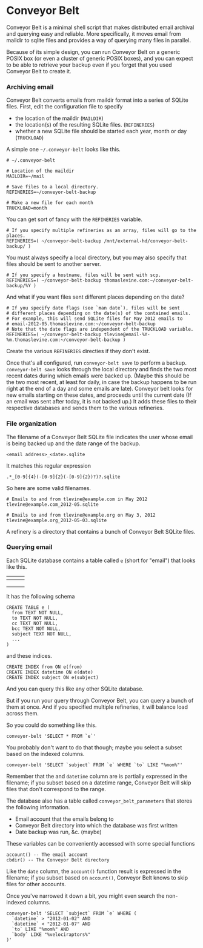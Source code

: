 Conveyor Belt
=====

Conveyor Belt is a minimal shell script that makes distributed email archival and querying easy and reliable. More specifically, it moves email from maildir to sqlite files and provides a way of querying many files in parallel.

Because of its simple design, you can run Conveyor Belt on a generic POSIX box (or even a cluster of generic POSIX boxes), and you can expect to be able to retrieve your backup even if you forget that you used Conveyor Belt to create it.

### Archiving email
Conveyor Belt converts emails from maildir format into a series of SQLite files. First, edit the configuration file to specify
* the location of the maildir (`MAILDIR`)
* the location(s) of the resulting SQLite files. (`REFINERIES`)
* whether a new SQLite file should be started each year, month or day (`TRUCKLOAD`)

A simple one `~/.conveyor-belt` looks like this.

    # ~/.conveyor-belt
    
    # Location of the maildir
    MAILDIR=~/mail
    
    # Save files to a local directory.
    REFINERIES=~/conveyor-belt-backup

    # Make a new file for each month
    TRUCKLOAD=month

You can get sort of fancy with the `REFINERIES` variable.

    # If you specify multiple refineries as an array, files will go to the places.
    REFINERIES=( ~/conveyor-belt-backup /mnt/external-hd/conveyor-belt-backup/ )

You must always specify a local directory, but you may also specify that
files should be sent to another server.

    # If you specify a hostname, files will be sent with scp.
    REFINERIES=( ~/conveyor-belt-backup thomaslevine.com:~/conveyor-belt-backup/%Y )

And what if you want files sent different places depending on the date?

    # If you specify date flags (see `man date`), files will be sent
    # different places depending on the date(s) of the contained emails.
    # For example, this will send SQLite files for May 2012 emails to
    # email-2012-05.thomaslevine.com:~/conveyor-belt-backup
    # Note that the date flags are independent of the TRUCKLOAD variable.
    REFINERIES=( ~/conveyor-belt-backup tlevine@email-%Y-%m.thomaslevine.com:~/conveyor-belt-backup )

Create the various `REFINERIES` directies if they don't exist.

Once that's all configured, run `conveyor-belt save` to perform a backup.
`conveyor-belt save` looks through the local directory and finds the two
most recent dates during which emails were backed up. (Maybe this should be the two most recent, at least for daily, in case the backup happens to be run right at the end of a day and some emails are late).
Conveyor belt looks for new emails starting on these dates, and proceeds
until the current date (If an email was sent after today, it is not backed up.) It adds these files to their respective databases and sends them
to the various refineries.

### File organization
The filename of a Conveyor Belt SQLite file indicates the user whose email is being backed up and the date range of the backup.

    <email address>_<date>.sqlite

It matches this regular expression

    .*_[0-9]{4}(-[0-9]{2}(-[0-9]{2})?)?.sqlite

So here are some valid filenames.

    # Emails to and from tlevine@example.com in May 2012
    tlevine@example.com_2012-05.sqlite

    # Emails to and from tlevine@example.org on May 3, 2012
    tlevine@example.org_2012-05-03.sqlite

A refinery is a directory that contains a bunch of Conveyor Belt SQLite files.

### Querying email

Each SQLite database contains a table called `e` (short for "email") that looks like this.

<table>
  <thead>
    <tr>
      <th></th><th></th><th></th>
    </tr>
  </thead>
  <tbody>
    <tr>
      <td></td><td></td><td></td>
    </tr>
    <tr>
      <td></td><td></td><td></td>
    </tr>
    <tr>
      <td></td><td></td><td></td>
    </tr>
  </tbody>
</table>

It has the following schema

    CREATE TABLE e (
      from TEXT NOT NULL,
      to TEXT NOT NULL, 
      cc TEXT NOT NULL, 
      bcc TEXT NOT NULL, 
      subject TEXT NOT NULL,
      ...
    )

and these indices.

    CREATE INDEX from ON e(from)
    CREATE INDEX datetime ON e(date)
    CREATE INDEX subject ON e(subject)

And you can query this like any other SQLite database.

But if you run your query through Conveyor Belt, you can query a bunch of them at once. And if you specified multiple refineries, it will balance load across them.

So you could do something like this.

    conveyor-belt 'SELECT * FROM `e`'

You probably don't want to do that though; maybe you select a subset
based on the indexed columns.

    conveyor-belt 'SELECT `subject` FROM `e` WHERE `to` LIKE "%mom%"'

Remember that the and `datetime` column are is partially expressed
in the filename; if you subset based on a datetime range, Conveyor Belt
will skip files that don't correspond to the range.

The database also has a table called `conveyor_belt_parameters`
that stores the following information.

* Email account that the emails belong to
* Conveyor Belt directory into which the database was first written
* Date backup was run, &c. (maybe)

These variables can be conveniently accessed with some special functions

    account() -- The email account
    cbdir() -- The Conveyor Belt directory

Like the `date` column, the `account()` function result is expressed in the filename; if you subset based on `account()`, Conveyor Belt knows to skip files for other accounts.

Once you've narrowed it down a bit, you might even search the non-indexed
columns.

    conveyor-belt 'SELECT `subject` FROM `e` WHERE (
      `datetime` > "2012-01-02" AND
      `datetime` < "2012-01-07" AND
      `to` LIKE "%mom%" AND
      `body` LIKE "%velociraptors%"
    )'


